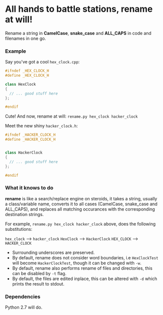 All hands to battle stations, rename at will!
======

Rename a string in **CamelCase**, **snake_case** and **ALL_CAPS** in code and
filenames in one go.

### Example

Say you've got a cool `hex_clock.cpp`:


```cpp
#ifndef _HEX_CLOCK_H
#define _HEX_CLOCK_H

class HexClock
{
  // ... good stuff here
};

#endif
```

Cute! And now, rename at will: `rename.py hex_clock hacker_clock`

Meet the new shiny `hacker_clock.h`:

```cpp
#ifndef _HACKER_CLOCK_H
#define _HACKER_CLOCK_H


class HackerClock
{
  // ... good stuff here
};

#endif
```

### What it knows to do

**rename** is like a search/replace engine on steroids, it takes a string,
usually a class/variable name, converts it to all cases (CamelCase, snake_case
and ALL_CAPS), and replaces all matching occurances with the corresponding
destination strings.

For example, `rename.py hex_clock hacker_clock` above, does the following
substitutions:

   `hex_clock` --> `hacker_clock`
   `HexClock` --> `HackerClock`
   `HEX_CLOCK` --> `HACKER_CLOCK`

 - Surrounding underscores are preserved.
 - By default, rename does not consider word boundaries, i.e `HexClockTest`
 will become `HackerClockTest`, though it can be changed with `-w`.
 - By default, rename also performs rename of files and directories, this
 can be disabled by `-t` flag.
 - By default, the files are edited inplace, this can be altered with `-d`
 which prints the result to stdout.

### Dependencies

Python 2.7 will do.
